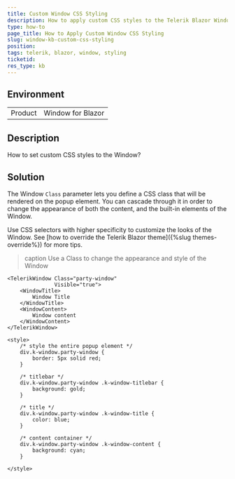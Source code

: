 ```yaml
---
title: Custom Window CSS Styling
description: How to apply custom CSS styles to the Telerik Blazor Window component.
type: how-to
page_title: How to Apply Custom Window CSS Styling
slug: window-kb-custom-css-styling
position: 
tags: telerik, blazor, window, styling
ticketid:
res_type: kb
---
```


## Environment
<table>
	<tbody>
		<tr>
			<td>Product</td>
			<td>Window for Blazor</td>
		</tr>
	</tbody>
</table>


## Description

How to set custom CSS styles to the Window?

## Solution

The Window `Class` parameter lets you define a CSS class that will be rendered on the popup element. You can cascade through it in order to change the appearance of both the content, and the built-in elements of the Window.

Use CSS selectors with higher specificity to customize the looks of the Window. See [how to override the Telerik Blazor theme]({%slug themes-override%}) for more tips.

>caption Use a Class to change the appearance and style of the Window

````RAZOR
<TelerikWindow Class="party-window"
               Visible="true">
    <WindowTitle>
        Window Title
    </WindowTitle>
    <WindowContent>
        Window content
    </WindowContent>
</TelerikWindow>

<style>
    /* style the entire popup element */
    div.k-window.party-window {
        border: 5px solid red;
    }

    /* titlebar */
    div.k-window.party-window .k-window-titlebar {
        background: gold;
    }

    /* title */
    div.k-window.party-window .k-window-title {
        color: blue;
    }

    /* content container */
    div.k-window.party-window .k-window-content {
        background: cyan;
    }

</style>
````
